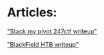 # Articles:

["Stack my pivot 247ctf writeup"](./247ctf-Stack-my-Pivot-Writeup/README.md)

["BlackField HTB writeup"](./HTB/blackfield/README.md)